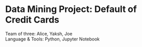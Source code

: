 # Data Mining Project: Default of Credit Cards
Team of three: Alice, Yaksh, Joe \
Language & Tools: Python, Jupyter Notebook





